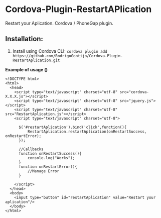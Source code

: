 Cordova-Plugin-RestartAPlication
==============================

Restart your Aplication.  Cordova / PhoneGap plugin.

Installation:
-------------
1. Install using Cordova CLI:
    `cordova plugin add https://github.com/RodrigoGontijo/Cordova-Plugin-RestartAplication.git`

__Example of usage ()__

  	<!DOCTYPE html>
    <html>
      <head>
        <script type="text/javascript" charset="utf-8" src="cordova-X.X.X.js"></script>
        <script type="text/javascript" charset="utf-8" src="jquery.js"></script>
        <script type="text/javascript" charset="utf-8" src="RestartAplication.js"></script>
        <script type="text/javascript" charset="utf-8">
         
          $('#restartAplication').bind('click',function(){
              RestartAplication.restartAplication(onRestartSuccess, onRestartError);
          });
         
          //Callbacks
          function onRestartSuccess(){
              console.log("Works");
          }
          function onRestartError(){
              //Manage Error
          }
         
        </script>
      </head>
      <body>
        <input type="button" id="restartAplication" value="Restart your aplication"/>
      </body>
    </html>
